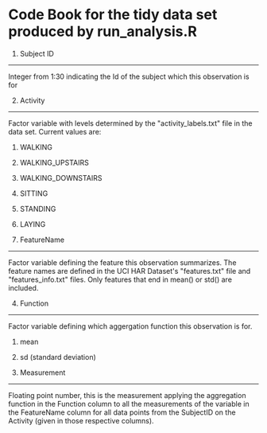 Code Book for the tidy data set produced by run_analysis.R
========

1. Subject ID
-------------

   Integer from 1:30 indicating the Id of the subject which this observation is for

2. Activity
-------------

   Factor variable with levels determined by the "activity_labels.txt" file in the data set.  Current values are:
   1. WALKING
   2. WALKING_UPSTAIRS
   3. WALKING_DOWNSTAIRS
   4. SITTING
   5. STANDING
   6. LAYING

3. FeatureName
---------------

   Factor variable defining the feature this observation summarizes.  The feature names are defined in the UCI HAR Dataset's "features.txt" file and "features_info.txt" files.  Only features that end in mean() or std() are included.

4. Function
----------------
   
   Factor variable defining which aggergation function this observation is for.

   1. mean
   2. sd   (standard deviation)

5. Measurement
-----------------

   Floating point number, this is the measurement applying the aggregation function in the Function column to all the measurements of the variable in the FeatureName column for all data points from the SubjectID on the Activity (given in those respective columns).
